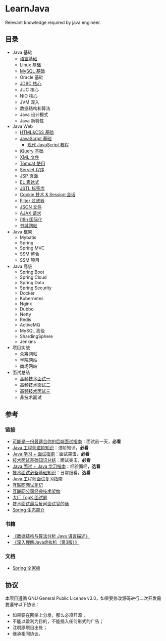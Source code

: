 # LearnJava

Relevant knowledge required by java engineer.

## 目录

* Java 基础
  * [语言基础](Basis/JavaBasis/README.md)
  * Linux 基础
  * [MySQL 基础](Basis/MySQL/README.md)
  * Oracle 基础
  * [JDBC 核心](Basis/JDBC/README.md)
  * JUC 核心
  * NIO 核心
  * JVM 深入
  * 数据结构和算法
  * Java 设计模式
  * Java 新特性
* Java Web
  * [HTML&CSS 基础](Web/note/HTML&CSS.md)
  * [JavaScript 基础](Web/note/JavaScript.md)
    * [现代 JavaScript 教程](Web/note/js_model_tutorial.md)
  * [jQuery 基础](Web/note/jQuery.md)
  * [XML 文件](Web/note/XML.md)
  * [Tomcat 使用](Web/note/Tomcat.md)
  * [Servlet 程序](Web/note/Servlet.md)
  * [JSP 页面](Web/note/JSP.md)
  * [EL 表达式](Web/note/EL.md)
  * [JSTL 标签库](Web/note/JSTL.md)
  * [Cookie 技术 & Session 会话](Web/note/Cookie&Session.md)
  * [Filter 过滤器](Web/note/Filter.md)
  * [JSON 文件](Web/note/JSON.md)
  * [AJAX 请求](Web/note/AJAX.md)
  * [i18n 国际化](Web/note/i18n.md)
  * [书城网站](Web/note/Book.md)
* Java 框架
  * Mybatis
  * Spring
  * Spring MVC
  * SSM 整合
  * SSM 项目
* Java 高级
  * Spring Boot
  * Spring Cloud
  * Spring Data
  * Spring Security
  * Docker
  * Kubernetes
  * Nginx
  * Dubbo
  * Netty
  * Redis
  * ActiveMQ
  * MySQL 高级
  * ShardingSphere
  * Jenkins
* 项目实战
  * 众筹网站
  * 学院网站
  * 商场网站
* 面试总结
  * [高频技术面试一](Interview/docs/JavaInterviewQA1.md)
  * [高频技术面试二](Interview/docs/JavaInterviewQA2.md)
  * [高频技术面试三](Interview/docs/JavaInterviewQA3.md)
  * 非技术面试

## 参考

### 链接

* [可能是一份最适合你的后端面试指南](https://juejin.im/post/6844903683658874893)：面试前一天，**必看**
* [Java 工程师进阶知识](https://github.com/doocs/advanced-java)：进阶知识，**必看**
* [Java 学习 + 面试指南](https://github.com/Snailclimb/JavaGuide)：面试突击，**必看**
* [技术面试基础知识总结](https://github.com/huihut/interview)：面试突击，**必看**
* [Java 面试 + Java 学习指南](https://github.com/AobingJava/JavaFamily)：经验面经，**选看**
* [技术面试必备基础知识](https://github.com/CyC2018/CS-Notes)：日常细看，**选看**
* [Java 工程师面试复习指南](https://github.com/h2pl/Java-Tutorial)
* [互联网面试笔记](https://github.com/zhengjianglong915/note-of-interview)
* [互联网公司经典技术架构](https://github.com/davideuler/architecture.of.internet-product)
* [大厂 TopK 面试题](https://osjobs.net/topk/)
* [技术面试最后反问面试官的话](https://github.com/yifeikong/reverse-interview-zh)
* [Spring 生态简介](https://www.cnblogs.com/nuccch/p/10958254.html)

### 书籍

* [《数据结构与算法分析 Java 语言描述》](https://book.douban.com/subject/3351237/)
* [《深入理解Java虚拟机（第3版）》](https://book.douban.com/subject/34907497/)

### 文档

* [Spring 全家桶](https://spring.io/projects/spring-boot)

## 协议

本项目遵循 GNU General Public License v3.0，如果要修改源码进行二次开发需要遵守以下协议：

* 如果要在网络上分发，那么必须开源；
* 不能以盈利为目的，不能插入任何形式的广告；
* 注明原项目出处；
* 继承相同协议。